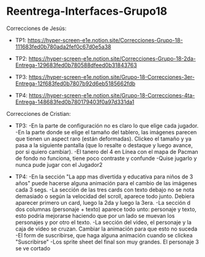 # Reentrega-Interfaces-Grupo18

Correcciones de Jesús:

- TP1: https://hyper-screen-e1e.notion.site/Correcciones-Grupo-18-111683fed0b780ada2fef0c67d0e5a38

- TP2: https://hyper-screen-e1e.notion.site/Correcciones-Grupo-18-2da-Entrega-129683fed0b780588dfeed0b31843763

- TP3: https://hyper-screen-e1e.notion.site/Grupo-18-Correcciones-3er-Entrega-12f683fed0b7807b92d6eb5185662fdb

- TP4: https://hyper-screen-e1e.notion.site/Grupo-18-Correcciones-4ta-Entrega-148683fed0b780179403f0a97d331da1

Correcciones de Cristian:

- TP3: -En la parte de configuración no es claro lo que elige cada jugador.
  -En la parte donde se elige el tamaño del tablero, las imágenes parecen que tienen un aspect raro (están deformadas). Clickeo el tamaño y ya pasa a la siguiente pantalla (que lo resalte o destaque y luego avance, por si quiero cambiar).
  -El tanero del 4 en Línea con el mapa de Pacman de fondo no funciona, tiene poco contraste y confunde
  -Quise jugarlo y nunca pude jugar con el Jugador2

- TP4:
  -En la sección "La app mas divertida y educativa para niños de 3 años" puede hacerse alguna animación para el cambio de las imágenes cada 3 segs.
  -La sección de las tres cards con texto debajo no se nota demasiado o según la velocidad del scroll, aparece todo junto. Debiera aparecer primero un card, luego la 2da y luego la 3era.
  -La sección d dos columnas (personaje + texto) aparece todo unto: personaje y texto, esto podría mejorarse haciendo que por un lado se muevan los personajes y por otro el texto.
  -La sección del video, el personaje y la caja de video se cruzan. Cambiar la animación para que esto no suceda
  -El form de suscribirse, que haga alguna animación cuando se clickea "Suscribirse"
  -Los sprite sheet del final son muy grandes. El personaje 3 se ve cortado
